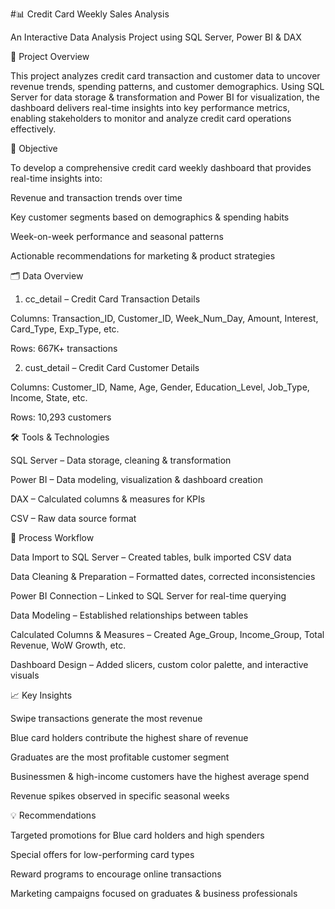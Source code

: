 #📊 Credit Card Weekly Sales Analysis

An Interactive Data Analysis Project using SQL Server, Power BI & DAX

📌 Project Overview

This project analyzes credit card transaction and customer data to uncover revenue trends, spending patterns, and customer demographics. Using SQL Server for data storage & transformation and Power BI for visualization, the dashboard delivers real-time insights into key performance metrics, enabling stakeholders to monitor and analyze credit card operations effectively.

🎯 Objective

To develop a comprehensive credit card weekly dashboard that provides real-time insights into:

Revenue and transaction trends over time

Key customer segments based on demographics & spending habits

Week-on-week performance and seasonal patterns

Actionable recommendations for marketing & product strategies

🗂 Data Overview
1. cc_detail – Credit Card Transaction Details

Columns: Transaction_ID, Customer_ID, Week_Num_Day, Amount, Interest, Card_Type, Exp_Type, etc.

Rows: 667K+ transactions

2. cust_detail – Credit Card Customer Details

Columns: Customer_ID, Name, Age, Gender, Education_Level, Job_Type, Income, State, etc.

Rows: 10,293 customers

🛠 Tools & Technologies

SQL Server – Data storage, cleaning & transformation

Power BI – Data modeling, visualization & dashboard creation

DAX – Calculated columns & measures for KPIs

CSV – Raw data source format

🔄 Process Workflow

Data Import to SQL Server – Created tables, bulk imported CSV data

Data Cleaning & Preparation – Formatted dates, corrected inconsistencies

Power BI Connection – Linked to SQL Server for real-time querying

Data Modeling – Established relationships between tables

Calculated Columns & Measures – Created Age_Group, Income_Group, Total Revenue, WoW Growth, etc.

Dashboard Design – Added slicers, custom color palette, and interactive visuals

📈 Key Insights

Swipe transactions generate the most revenue

Blue card holders contribute the highest share of revenue

Graduates are the most profitable customer segment

Businessmen & high-income customers have the highest average spend

Revenue spikes observed in specific seasonal weeks

💡 Recommendations

Targeted promotions for Blue card holders and high spenders

Special offers for low-performing card types

Reward programs to encourage online transactions

Marketing campaigns focused on graduates & business professionals
